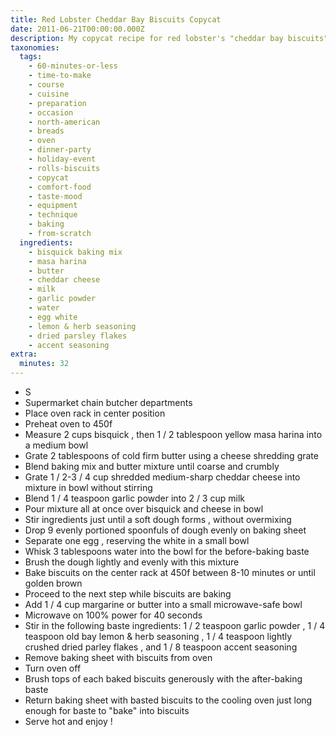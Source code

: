 ```yaml
---
title: Red Lobster Cheddar Bay Biscuits Copycat
date: 2011-06-21T00:00:00.000Z
description: My copycat recipe for red lobster's "cheddar bay biscuits".
taxonomies:
  tags:
    - 60-minutes-or-less
    - time-to-make
    - course
    - cuisine
    - preparation
    - occasion
    - north-american
    - breads
    - oven
    - dinner-party
    - holiday-event
    - rolls-biscuits
    - copycat
    - comfort-food
    - taste-mood
    - equipment
    - technique
    - baking
    - from-scratch
  ingredients:
    - bisquick baking mix
    - masa harina
    - butter
    - cheddar cheese
    - milk
    - garlic powder
    - water
    - egg white
    - lemon & herb seasoning
    - dried parsley flakes
    - accent seasoning
extra:
  minutes: 32
---
```

 - S
 - Supermarket chain butcher departments
 - Place oven rack in center position
 - Preheat oven to 450f
 - Measure 2 cups bisquick , then 1 / 2 tablespoon yellow masa harina into a medium bowl
 - Grate 2 tablespoons of cold firm butter using a cheese shredding grate
 - Blend baking mix and butter mixture until coarse and crumbly
 - Grate 1 / 2-3 / 4 cup shredded medium-sharp cheddar cheese into mixture in bowl without stirring
 - Blend 1 / 4 teaspoon garlic powder into 2 / 3 cup milk
 - Pour mixture all at once over bisquick and cheese in bowl
 - Stir ingredients just until a soft dough forms , without overmixing
 - Drop 9 evenly portioned spoonfuls of dough evenly on baking sheet
 - Separate one egg , reserving the white in a small bowl
 - Whisk 3 tablespoons water into the bowl for the before-baking baste
 - Brush the dough lightly and evenly with this mixture
 - Bake biscuits on the center rack at 450f between 8-10 minutes or until golden brown
 - Proceed to the next step while biscuits are baking
 - Add 1 / 4 cup margarine or butter into a small microwave-safe bowl
 - Microwave on 100% power for 40 seconds
 - Stir in the following baste ingredients: 1 / 2 teaspoon garlic powder , 1 / 4 teaspoon old bay lemon & herb seasoning , 1 / 4 teaspoon lightly crushed dried parley flakes , and 1 / 8 teaspoon accent seasoning
 - Remove baking sheet with biscuits from oven
 - Turn oven off
 - Brush tops of each baked biscuits generously with the after-baking baste
 - Return baking sheet with basted biscuits to the cooling oven just long enough for baste to "bake" into biscuits
 - Serve hot and enjoy !
